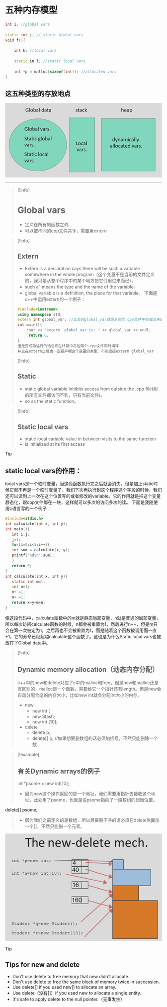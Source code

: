 # 五种内存模型
```c++
int i; //global vars

static int j; // static global vars
void f(){

    int k; //local vars
    
    static in l; //static local vars
    
    int *p = malloc(sizeof(int)); //allocated vars
}
```

## 这五种类型的存放地点
![](附件/Pasted%20image%2020250923000238.png)

---

>[!info] 
># Global vars
>- 定义在所有的函数之外
>- 可以被不同的cpp文件共享，需要用extern

>[!info]
>## Extern
>- Extern is a declaration says there will be such a variable somewhere in the whole program（这个变量不是当前的文件定义的，我只是从整个程序中的某个地方把它引用过来而已）。
> - such a" means the type and the name of the variable。
> - global variable is a definition, the place for that variable。
> 下面是c++中运用extern的一个例子：
> ```c++
> #include<iostream>
> using namespace std;
> extern int global_var; //此处的global_var就是从别的.cpp文件中拉取过来的
> int main(){
>     cout << "extern  global_var is: " << global_var << endl;
>      return 0;
> }
> 但是要成功运行的话必须在终端中将这两个.cpp文件同时编译
> 并且在extern之后也一定要声明这个变量的类型，不能直接extern global_var
> ```
 
>[!info]
>## Static
>- static global variable inhibits access from outside the .cpp file(别的所有文件都访问不到，只有当前文件)。
>- so as the static function。

>[!info]
>## Static local vars
>- static local variable value in between visits to the same function
>- is initialized at its first access

>[!tip]
>## static local vars的作用：
>local vars是一个临时变量，当这段函数执行完之后就会消失，但是加上static时候它就不再是一个临时变量了，我们下次再执行到这个程序这个字段的时候，我们还可以读到上一次在这个位置写的或者修改的variable。它的作用就是把这个变量静态化，跟cpp文件绑在一块，这样就可以多次的访问多次的读。
>下面是我随便用c语言写的一个例子：
>```c
>#include<stdio.h>
>int calculate(int x, int y);
>int main(){
>    int i,j;
>    j=1;
>    for(i=0;i<5;i++){
>    int sum = calculate(x, y);
>    printf("%d\n",sum);
>    }
>    return 0;
>}
>int calculate(int x, int y){
>    static int m=1;
>    int n=1;
>    n+ =1;
>    m+ =1;
>    return x+y+m+n;
>}
>```
>像这段代码中，calculate函数中的m就是静态局部变量，n就是普通的局部变量，所以每次访问calculate函数的时候，n都会被重置为1，然后进行n++，但是m只会在第一次被定为1，之后再也不会被重置为1，而是随着这个函数被调用而一直+1，它的寿命已经超越calculate这个函数了。这也是为什么Static local vars也被放在了Global data中。

>[!info]
>## Dynamic memory allocation（动态内存分配）
>c++中的new和delete对应了c中的malloc和free。但是new和malloc还是有区别的，malloc是一个函数，需要给它一个指针还有length。但是new会自动分配合适的内存大小，比如new int就会分配int大小的内存。
>- new
>    - new int；
>    - new Stash;
>    - new int [10];
>- delete
>    - delete p;
>    - delete[] p; //如果想要删数组的话必须加括号，不然只能删除一个数

>[!example]
>## 有关Dynamic arrays的例子
>int *psome = new int[10];
>- 因为new这个操作返回的是一个地址，我们需要用指针去接收这个地址，此处用了psome，也就是说psome指向了一段数组的起始位置。
>
delete[] psome;
>- 因为我们之前定义的是数组，所以想要删干净的话必须在delete后面加一个[]，不然只能删一个元素。
>
![](附件/Pasted%20image%2020250923014651.png)

>[!tip]
>## Tips for new and delete
>- Don't use delete to free memory that new didn't allocate.
>- Don't use delete to free the same block of memory twice in succession.
>- Use delete[] if you used new[] to allocate an array.
>- Use delete（没有[]）if you used new to allocate a single entity.
>- It's safe to apply delete to the null pointer.（无事发生）